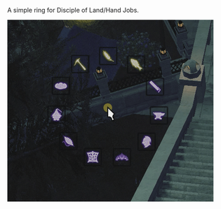 A simple ring for Disciple of Land/Hand Jobs.

![Ring Preview](./Preview.gif?raw=true "Ring Preview")